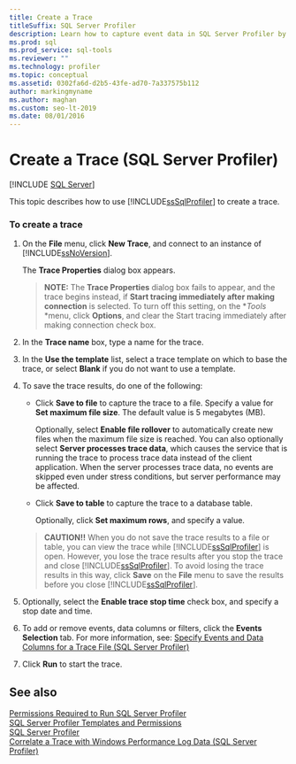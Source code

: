 ```yaml
---
title: Create a Trace
titleSuffix: SQL Server Profiler
description: Learn how to capture event data in SQL Server Profiler by creating a trace. Read about the various options you can specify for traces.
ms.prod: sql
ms.prod_service: sql-tools
ms.reviewer: ""
ms.technology: profiler
ms.topic: conceptual
ms.assetid: 0302fa6d-d2b5-43fe-ad70-7a337575b112
author: markingmyname
ms.author: maghan
ms.custom: seo-lt-2019
ms.date: 08/01/2016
---
```


# Create a Trace (SQL Server Profiler)

 [!INCLUDE [SQL Server](../../includes/applies-to-version/sqlserver.md)]

This topic describes how to use [!INCLUDE[ssSqlProfiler](../../includes/sssqlprofiler-md.md)] to create a trace.  
  
### To create a trace  
  
1.  On the **File** menu, click **New Trace**, and connect to an instance of [!INCLUDE[ssNoVersion](../../includes/ssnoversion-md.md)].  
  
     The **Trace Properties** dialog box appears.  
  
    > **NOTE:** The **Trace Properties** dialog box fails to appear, and the trace begins instead, if **Start tracing immediately after making connection** is selected. To turn off this setting, on the **Tools* *menu, click **Options**, and clear the Start tracing immediately after making connection check box.  
  
2.  In the **Trace name** box, type a name for the trace.  
  
3.  In the **Use the template** list, select a trace template on which to base the trace, or select **Blank** if you do not want to use a template.  
  
4.  To save the trace results, do one of the following:  
  
    -   Click **Save to file** to capture the trace to a file. Specify a value for **Set maximum file size**. The default value is 5 megabytes (MB).  
  
         Optionally, select **Enable file rollover** to automatically create new files when the maximum file size is reached. You can also optionally select **Server processes trace data**, which causes the service that is running the trace to process trace data instead of the client application. When the server processes trace data, no events are skipped even under stress conditions, but server performance may be affected.  
  
    -   Click **Save to table** to capture the trace to a database table.  
  
         Optionally, click **Set maximum rows**, and specify a value.  
  
    > **CAUTION!!** When you do not save the trace results to a file or table, you can view the trace while [!INCLUDE[ssSqlProfiler](../../includes/sssqlprofiler-md.md)] is open. However, you lose the trace results after you stop the trace and close [!INCLUDE[ssSqlProfiler](../../includes/sssqlprofiler-md.md)]. To avoid losing the trace results in this way, click **Save** on the **File** menu to save the results before you close [!INCLUDE[ssSqlProfiler](../../includes/sssqlprofiler-md.md)].  
  
5.  Optionally, select the **Enable trace stop time** check box, and specify a stop date and time.  
  
6.  To add or remove events, data columns or filters, click the **Events Selection**  tab. For more information, see: [Specify Events and Data Columns for a Trace File &#40;SQL Server Profiler&#41;](../../tools/sql-server-profiler/specify-events-and-data-columns-for-a-trace-file-sql-server-profiler.md)  
  
7.  Click **Run** to start the trace.  
  
## See also  
 [Permissions Required to Run SQL Server Profiler](../../tools/sql-server-profiler/permissions-required-to-run-sql-server-profiler.md)   
 [SQL Server Profiler Templates and Permissions](../../tools/sql-server-profiler/sql-server-profiler-templates-and-permissions.md)   
 [SQL Server Profiler](../../tools/sql-server-profiler/sql-server-profiler.md)   
 [Correlate a Trace with Windows Performance Log Data &#40;SQL Server Profiler&#41;](./correlate-a-trace-with-windows-performance-log-data.md)  
  
